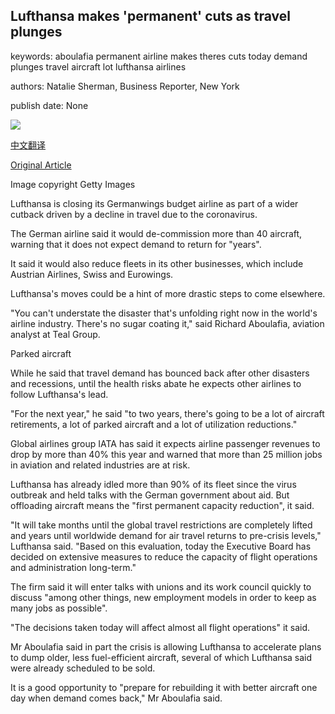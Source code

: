 ## Lufthansa makes 'permanent' cuts as travel plunges

keywords: aboulafia permanent airline makes theres cuts today demand plunges travel aircraft lot lufthansa airlines

authors: Natalie Sherman, Business Reporter, New York

publish date: None

![](https://ichef.bbci.co.uk/news/1024/branded_news/FADB/production/_111691246_gettyimages-1209373173.jpg)

[中文翻译](Lufthansa%20makes%20%27permanent%27%20cuts%20as%20travel%20plunges_zh.md)

[Original Article](https://www.bbc.com/news/business-52209591)

Image copyright Getty Images

Lufthansa is closing its Germanwings budget airline as part of a wider cutback driven by a decline in travel due to the coronavirus.

The German airline said it would de-commission more than 40 aircraft, warning that it does not expect demand to return for "years".

It said it would also reduce fleets in its other businesses, which include Austrian Airlines, Swiss and Eurowings.

Lufthansa's moves could be a hint of more drastic steps to come elsewhere.

"You can't understate the disaster that's unfolding right now in the world's airline industry. There's no sugar coating it," said Richard Aboulafia, aviation analyst at Teal Group.

Parked aircraft

While he said that travel demand has bounced back after other disasters and recessions, until the health risks abate he expects other airlines to follow Lufthansa's lead.

"For the next year," he said "to two years, there's going to be a lot of aircraft retirements, a lot of parked aircraft and a lot of utilization reductions."

Global airlines group IATA has said it expects airline passenger revenues to drop by more than 40% this year and warned that more than 25 million jobs in aviation and related industries are at risk.

Lufthansa has already idled more than 90% of its fleet since the virus outbreak and held talks with the German government about aid. But offloading aircraft means the "first permanent capacity reduction", it said.

"It will take months until the global travel restrictions are completely lifted and years until worldwide demand for air travel returns to pre-crisis levels," Lufthansa said. "Based on this evaluation, today the Executive Board has decided on extensive measures to reduce the capacity of flight operations and administration long-term."

The firm said it will enter talks with unions and its work council quickly to discuss "among other things, new employment models in order to keep as many jobs as possible".

"The decisions taken today will affect almost all flight operations" it said.

Mr Aboulafia said in part the crisis is allowing Lufthansa to accelerate plans to dump older, less fuel-efficient aircraft, several of which Lufthansa said were already scheduled to be sold.

It is a good opportunity to "prepare for rebuilding it with better aircraft one day when demand comes back," Mr Aboulafia said.